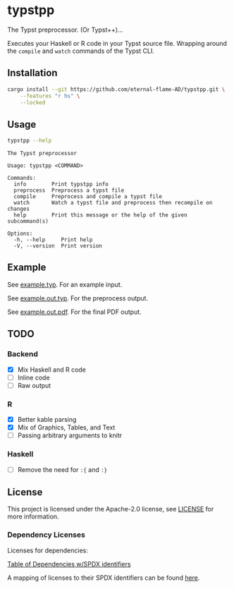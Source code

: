 # typstpp

The Typst preprocessor. (Or Typst++)...

Executes your Haskell or R code in your Typst source file. Wrapping around the `compile` and `watch` commands of the Typst CLI.

## Installation

```bash
cargo install --git https://github.com/eternal-flame-AD/typstpp.git \
    --features "r hs" \
    --locked
```

## Usage

```bash
typstpp --help
```

```
The Typst preprocessor

Usage: typstpp <COMMAND>

Commands:
  info        Print typstpp info
  preprocess  Preprocess a typst file
  compile     Preprocess and compile a typst file
  watch       Watch a typst file and preprocess then recompile on changes
  help        Print this message or the help of the given subcommand(s)

Options:
  -h, --help     Print help
  -V, --version  Print version
```

## Example

See [example.typ](example.typ). For an example input.

See [example.out.typ](example.out.typ). For the preprocess output.

See [example.out.pdf](example.out.pdf). For the final PDF output.

## TODO

### Backend

- [X] Mix Haskell and R code
- [ ] Inline code
- [ ] Raw output

### R

- [X] Better kable parsing
- [X] Mix of Graphics, Tables, and Text
- [ ] Passing arbitrary arguments to knitr

### Haskell

- [ ] Remove the need for `:{` and `:}`

## License

This project is licensed under the Apache-2.0 license, see [LICENSE](LICENSE) for more information.

### Dependency Licenses

Licenses for dependencies:

[Table of Dependencies w/SPDX identifiers](./LICENSE-dependencies)

A mapping of licenses to their SPDX identifiers can be found [here](https://spdx.org/licenses/).
